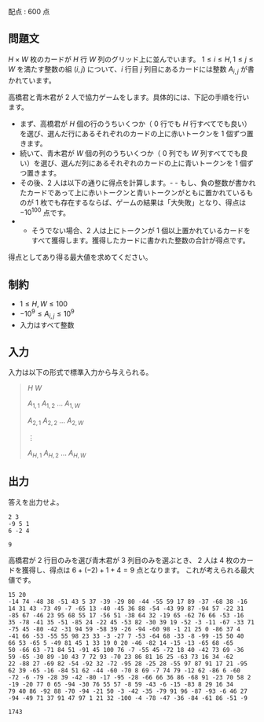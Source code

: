 配点 : $600$ 点

## 問題文

$H \times W$ 枚のカードが $H$ 行 $W$ 列のグリッド上に並んでいます。
$1 \leq i \leq H, 1 \leq j \leq W$ を満たす整数の組 $(i, j)$ について、$i$ 行目 $j$ 列目にあるカードには整数 $A_{i, j}$ が書かれています。

高橋君と青木君が $2$ 人で協力ゲームをします。具体的には、下記の手順を行います。

- まず、高橋君が $H$ 個の行のうちいくつか（ $0$ 行でも $H$ 行すべてでも良い）を選び、選んだ行にあるそれぞれのカードの上に赤いトークンを $1$ 個ずつ置きます。
- 続いて、青木君が $W$ 個の列のうちいくつか（ $0$ 列でも $W$ 列すべてでも良い）を選び、選んだ列にあるそれぞれのカードの上に青いトークンを $1$ 個ずつ置きます。
- その後、$2$ 人は以下の通りに得点を計算します。-   - もし、負の整数が書かれたカードであって上に赤いトークンと青いトークンがともに置かれているものが $1$ 枚でも存在するならば、ゲームの結果は「大失敗」となり、得点は $-10^{100}$ 点です。
-   - そうでない場合、$2$ 人は上にトークンが $1$ 個以上置かれているカードをすべて獲得します。獲得したカードに書かれた整数の合計が得点です。

得点としてあり得る最大値を求めてください。

## 制約

- $1 \leq H, W \leq 100$
- $-10^9 \leq A_{i, j} \leq 10^9$
- 入力はすべて整数

## 入力

入力は以下の形式で標準入力から与えられる。

> $H$ $W$
> 
> $A_{1, 1}$ $A_{1, 2}$ $\ldots$ $A_{1, W}$
> 
> $A_{2, 1}$ $A_{2, 2}$ $\ldots$ $A_{2, W}$
> 
> $\vdots$
> 
> $A_{H, 1}$ $A_{H, 2}$ $\ldots$ $A_{H, W}$

## 出力

答えを出力せよ。

```input1
2 3
-9 5 1
6 -2 4
```

```output1
9
```

高橋君が $2$ 行目のみを選び青木君が $3$ 列目のみを選ぶとき、
$2$ 人は $4$ 枚のカードを獲得し、得点は $6 + (-2) + 1 + 4 = 9$ 点となります。
これが考えられる最大値です。

```input2
15 20
-14 74 -48 38 -51 43 5 37 -39 -29 80 -44 -55 59 17 89 -37 -68 38 -16
14 31 43 -73 49 -7 -65 13 -40 -45 36 88 -54 -43 99 87 -94 57 -22 31
-85 67 -46 23 95 68 55 17 -56 51 -38 64 32 -19 65 -62 76 66 -53 -16
35 -78 -41 35 -51 -85 24 -22 45 -53 82 -30 39 19 -52 -3 -11 -67 -33 71
-75 45 -80 -42 -31 94 59 -58 39 -26 -94 -60 98 -1 21 25 0 -86 37 4
-41 66 -53 -55 55 98 23 33 -3 -27 7 -53 -64 68 -33 -8 -99 -15 50 40
66 53 -65 5 -49 81 45 1 33 19 0 20 -46 -82 14 -15 -13 -65 68 -65
50 -66 63 -71 84 51 -91 45 100 76 -7 -55 45 -72 18 40 -42 73 69 -36
59 -65 -30 89 -10 43 7 72 93 -70 23 86 81 16 25 -63 73 16 34 -62
22 -88 27 -69 82 -54 -92 32 -72 -95 28 -25 28 -55 97 87 91 17 21 -95
62 39 -65 -16 -84 51 62 -44 -60 -70 8 69 -7 74 79 -12 62 -86 6 -60
-72 -6 -79 -28 39 -42 -80 -17 -95 -28 -66 66 36 86 -68 91 -23 70 58 2
-19 -20 77 0 65 -94 -30 76 55 57 -8 59 -43 -6 -15 -83 8 29 16 34
79 40 86 -92 88 -70 -94 -21 50 -3 -42 -35 -79 91 96 -87 -93 -6 46 27
-94 -49 71 37 91 47 97 1 21 32 -100 -4 -78 -47 -36 -84 -61 86 -51 -9
```

```output2
1743
```